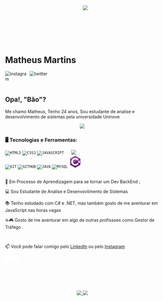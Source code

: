 
<img align="right" width="250px" style="margin-top:-20px" src="https://github.com/user-attachments/assets/38e0676d-b851-4a74-a9e4-387c0a8059b2">
</br>
</br>
</br>
</br>
</br>
</br>


<div dsplay="inline-block">


 <h1 align="left">Matheus Martins</h1>
 <a href="https://www.linkedin.com/in/devmatheusmartins/">
    <img align="left" width="80px" src="https://github.com/user-attachments/assets/7cea8117-538e-4129-9e73-0eae52d54b44" alt="instagram" style="vertical-align:top;">
  </a> 
  <a href="https://twitter.com/jeniblo_dev">
    <img align="left" width="80px" src="https://github.com/user-attachments/assets/86f44336-fc6c-4c8e-b40f-f21be64fa94a" alt="twitter" style="vertical-align:top;">
  </a>
  <a href="">
    <img width="80px" src="" alt="" style="vertical-align:top;">
  </a>

</div>




</br>
</br>

## Opa!, "Bão"? 

Me chamo Matheus, Tenho 24 anos, Sou estudante de analise e desenvolvimento de sistemas pela universidade Uninove

<p align="center">
  <img src="https://super.abril.com.br/wp-content/uploads/2016/09/super_imggato_digitando_0.gif" width="350">
</p>

### 🖥️ Tecnologias e Ferramentas: 
<img width="288px" align="right" src="https://github.com/user-attachments/assets/83d03d6f-dfbe-4658-aa6b-b4ff6179a68b">
<code><img width="40px" src="https://cdn.jsdelivr.net/gh/devicons/devicon/icons/html5/html5-original-wordmark.svg" title = "HTML5"/></code>
<code><img width="40px" src="https://cdn.jsdelivr.net/gh/devicons/devicon/icons/css3/css3-original-wordmark.svg" title = "CSS3"/></code>
<code><img width="40px" src="https://cdn.jsdelivr.net/gh/devicons/devicon/icons/javascript/javascript-original.svg" title = "JAVASCRIPT"/></code>
<code><img width="40px" src="https://cdn.jsdelivr.net/gh/devicons/devicon/icons/git/git-original.svg" title = "GIT"/></code>
<code><img width="40px" src="https://cdn.jsdelivr.net/gh/devicons/devicon/icons/github/github-original.svg" title = "GITHUB"/></code>
<code><img width="40px" src="https://cdn.jsdelivr.net/gh/devicons/devicon/icons/java/java-original.svg" title = "JAVA"/></code>
<code><img width="40px" src="https://cdn.jsdelivr.net/gh/devicons/devicon/icons/mysql/mysql-original.svg" title = "MYSQL"/></code>
<code><img width="40px" src="https://github.com/devicons/devicon/blob/v2.16.0/icons/csharp/csharp-original.svg" title = "CSHARP"/></code>




</br>
</br>
<div display="inline-block">
 <p align="left">🤿 Em Processo de Aprendizagem para se tornar um Dev BackEnd </a>;</p>
 <p align="left">💻 Sou Estudante de Analise e Desenvovlimento de Sistemas  </p>
 <p align="left">📚 Tenho estudado com C# e .NET, mas também gosto de me aventurar em JavaScript nas horas vagas</p>
 <p align="left">☕🎮 Gosto de me aventurar em algo de outras profissoes como Gestor de Tráfego .</p>
</div>



</br>

📫 Você pode falar comigo pelo [Linkedln](https://www.linkedin.com/in/devmatheusmartins/) ou pelo [Instagram](https://www.instagram.com/msmtheus/?next=%2F) 
</br>


<a href="https://www.instagram.com/msmtheus/?next=%2F" target="_blank"><img align="left" alt="Instagram" width="22px" src="https://github.com/Aakarsh-B/trying-repos/blob/master/insta.svg" />
<a href="https://www.linkedin.com/in/devmatheusmartins/" target="_blank"><img align="left" alt="LinkedIn" width="22px" src="https://github.com/Aakarsh-B/trying-repos/blob/master/linkedin.svg" />
</br>
</br>
</br>
</br>
</br>

##
<p align="center">
<a href="https://github.com/jeniblodev">
  <img height="180em" src="https://github-readme-stats-eight-theta.vercel.app/api?username=MMartins201&show_icons=true&theme=algolia&include_all_commits=true&count_private=true"/>
  <img height="180em" src="https://github-readme-stats-eight-theta.vercel.app/api/top-langs/?username=MMartins201&layout=compact&langs_count=8&theme=algolia"/>
</a>
</p>
